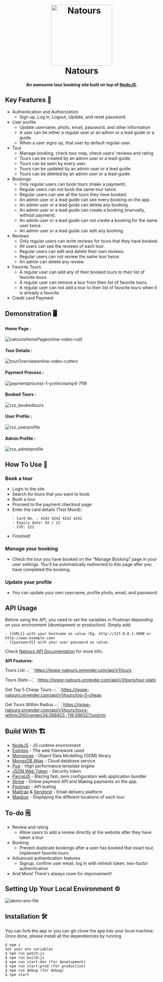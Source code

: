 <h1 align="center">
  <br>
  <a href="https://lakshman-natours.herokuapp.com/"><img src="https://github.com/lgope/Natours/blob/master/public/img/logo-green-round.png" alt="Natours" width="200"></a>
  <br>
  Natours
  <br>
</h1>

<h4 align="center">An awesome tour booking site built on top of <a href="https://nodejs.org/en/" target="_blank">NodeJS</a>.</h4>

## Key Features 📝

* Authentication and Authorization
  - Sign up, Log in, Logout, Update, and reset password.
* User profile
  - Update username, photo, email, password, and other information
  - A user can be either a regular user or an admin or a lead guide or a guide.
  - When a user signs up, that user by default regular user.
* Tour
  - Manage booking, check tour map, check users' reviews and rating
  - Tours can be created by an admin user or a lead-guide.
  - Tours can be seen by every user.
  - Tours can be updated by an admin user or a lead guide.
  - Tours can be deleted by an admin user or a lead-guide.
* Bookings
  - Only regular users can book tours (make a payment).
  - Regular users can not book the same tour twice.
  - Regular users can see all the tours they have booked.
  - An admin user or a lead guide can see every booking on the app.
  - An admin user or a lead guide can delete any booking.
  - An admin user or a lead guide can create a booking (manually, without payment).
  - An admin user or a lead guide can not create a booking for the same user twice.
  - An admin user or a lead guide can edit any booking.
* Reviews
  - Only regular users can write reviews for tours that they have booked.
  - All users can see the reviews of each tour.
  - Regular users can edit and delete their own reviews.
  - Regular users can not review the same tour twice.
  - An admin can delete any review.
* Favorite Tours
  - A regular user can add any of their booked tours to their list of favorite tours.
  - A regular user can remove a tour from their list of favorite tours.
  - A regular user can not add a tour to their list of favorite tours when it is already a favorite.
* Credit card Payment


## Demonstration 🖥️
#### Home Page :
![natoursHomePageonline-video-cutt](https://user-images.githubusercontent.com/58518192/72606801-7ebe0680-3949-11ea-8e88-613f022a64e5.gif)

#### Tour Details :
![tourOverviewonline-video-cutterc](https://user-images.githubusercontent.com/58518192/72606859-a0b78900-3949-11ea-8f0d-ef44c789957b.gif)

#### Payment Process :
![paymentprocess-1-ycnhrceamp4-7fW](https://user-images.githubusercontent.com/58518192/72606973-d9eff900-3949-11ea-9a2e-f84a6581bef3.gif)

#### Booked Tours :
![rsz_bookedtours](https://user-images.githubusercontent.com/58518192/72607747-6a7b0900-394b-11ea-8b9f-5330531ca2eb.png)


#### User Profile :
![rsz_userprofile](https://user-images.githubusercontent.com/58518192/72607635-44edff80-394b-11ea-8943-64c48f6f19aa.png)

#### Admin Profile :
![rsz_adminprofile](https://user-images.githubusercontent.com/58518192/72607648-4d463a80-394b-11ea-972f-a73160cfaa5b.png)


## How To Use 🤔

### Book a tour
* Login to the site
* Search for tours that you want to book
* Book a tour
* Proceed to the payment checkout page
* Enter the card details (Test Mood):
  ```
  - Card No. : 4242 4242 4242 4242
  - Expiry date: 02 / 22
  - CVV: 222
  ```
* Finished!



### Manage your booking

* Check the tour you have booked on the "Manage Booking" page in your user settings. You'll be automatically redirected to this
  page after you have completed the booking.

### Update your profile

* You can update your own username, profile photo, email, and password.



## API Usage
Before using the API, you need to set the variables in Postman depending on your environment (development or production). Simply add: 
  ```
  - {{URL}} with your hostname as value (Eg. http://127.0.0.1:3000 or http://www.example.com)
  - {{password}} with your user password as value.
  ```

Check [Natours API Documentation](https://documenter.getpostman.com/view/8893042/SW7c37V6) for more info.

<b> API Features: </b>

Tours List 👉🏻 https://lgope-natours.onrender.com/api/v1/tours

Tours State 👉🏻 https://lgope-natours.onrender.com/api/v1/tours/tour-stats

Get Top 5 Cheap Tours 👉🏻 https://lgope-natours.onrender.com/api/v1/tours/top-5-cheap

Get Tours Within Radius 👉🏻 https://lgope-natours.onrender.com/api/v1/tours/tours-within/200/center/34.098453,-118.096327/unit/mi


## Build With 🏗️

* [NodeJS](https://nodejs.org/en/) - JS runtime environment
* [Express](http://expressjs.com/) - The web framework used
* [Mongoose](https://mongoosejs.com/) - Object Data Modelling (ODM) library
* [MongoDB Atlas](https://www.mongodb.com/cloud/atlas) - Cloud database service
* [Pug](https://pugjs.org/api/getting-started.html) - High performance template engine
* [JSON Web Token](https://jwt.io/) - Security token
* [ParcelJS](https://parceljs.org/) - Blazing fast, zero configuration web application bundler
* [Stripe](https://stripe.com/) - Online payment API and Making payments on the app.
* [Postman](https://www.getpostman.com/) - API testing
* [Mailtrap](https://mailtrap.io/) & [Sendgrid](https://sendgrid.com/) - Email delivery platform
* [Mapbox](https://www.mapbox.com/) - Displaying the different locations of each tour.



## To-do 🗒️

* Review and rating
  - Allow users to add a review directly at the website after they have taken a tour
* Booking
  - Prevent duplicate bookings after a user has booked that exact tour, implement favorite tours
* Advanced authentication features
  - Signup, confirm user email, log in with refresh token, two-factor authentication
* And More! There's always room for improvement!

## Setting Up Your Local Environment ⚙️
![demo-env-file](https://github.com/lgope/Natours/assets/58518192/cf5b833f-2a48-48a1-aeb3-5ffea8967e33)


## Installation 🛠️
You can fork the app or you can git-clone the app into your local machine. Once done, please install all the
dependencies by running
```
$ npm i
Set your env variables
$ npm run watch:js
$ npm run build:js
$ npm run start:dev (for development)
$ npm run start:prod (for production)
$ npm run debug (for debug)
$ npm start
